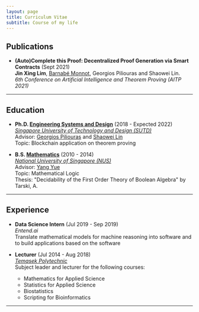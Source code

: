 ```yaml
---
layout: page
title: Curriculum Vitae
subtitle: Course of my life
---
```


## Publications

- **(Auto)Complete this Proof: Decentralized Proof Generation via Smart Contracts** (Sept 2021)    
  **Jin Xing Lim**, [Barnabé Monnot](https://barnabemonnot.com/), Georgios Piliouras and Shaowei Lin.    
  *6th Conference on Artificial Intelligence and Theorem Proving (AITP 2021)*

---

## Education

- **Ph.D. [Engineering Systems and Design](https://esd.sutd.edu.sg/)** (2018 - Expected 2022)    
  [*Singapore University of Technology and Design (SUTD)*](https://sutd.edu.sg/)    
  Advisor: [Georgios Piliouras](https://people.sutd.edu.sg/~georgios/) and [Shaowei Lin](https://shaoweilin.github.io/)    
  Topic: Blockchain application on theorem proving
  
- **B.S. [Mathematics](https://www.math.nus.edu.sg/)** (2010 - 2014)    
  [*National University of Singapore (NUS)*](https://www.nus.edu.sg/)    
  Advisor: [Yang Yue](https://discovery.nus.edu.sg/463-yue-yang)    
  Topic: Mathematical Logic    
  Thesis: "Decidability of the First Order Theory of Boolean Algebra" by Tarski, A.

---

## Experience

- **Data Science Intern** (Jul 2019 - Sep 2019)    
  *Entend.ai*    
  Translate mathematical models for machine reasoning into software and to build applications based on the software

- **Lecturer** (Jul 2014 - Aug 2018)     
  [*Temasek Polytechnic*](https://www.tp.edu.sg/)    
  Subject leader and lecturer for the following courses:
  - Mathematics for Applied Science
  - Statistics for Applied Science 
  - Biostatistics
  - Scripting for Bioinformatics

---
  
